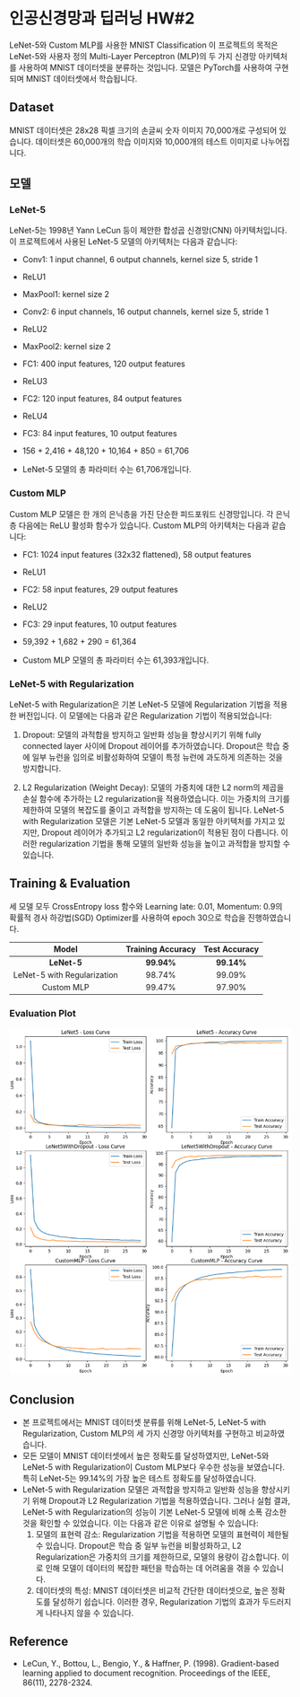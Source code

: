 # 인공신경망과 딥러닝 HW#2

LeNet-5와 Custom MLP를 사용한 MNIST Classification
이 프로젝트의 목적은 LeNet-5와 사용자 정의 Multi-Layer Perceptron (MLP)의 두 가지 신경망 아키텍처를 사용하여 MNIST 데이터셋을 분류하는 것입니다. 모델은 PyTorch를 사용하여 구현되며 MNIST 데이터셋에서 학습됩니다.

## Dataset
MNIST 데이터셋은 28x28 픽셀 크기의 손글씨 숫자 이미지 70,000개로 구성되어 있습니다. 데이터셋은 60,000개의 학습 이미지와 10,000개의 테스트 이미지로 나누어집니다.

## 모델
### LeNet-5
LeNet-5는 1998년 Yann LeCun 등이 제안한 합성곱 신경망(CNN) 아키텍처입니다.
이 프로젝트에서 사용된 LeNet-5 모델의 아키텍처는 다음과 같습니다:

- Conv1: 1 input channel, 6 output channels, kernel size 5, stride 1
- ReLU1
- MaxPool1: kernel size 2
- Conv2: 6 input channels, 16 output channels, kernel size 5, stride 1
- ReLU2
- MaxPool2: kernel size 2
- FC1: 400 input features, 120 output features
- ReLU3
- FC2: 120 input features, 84 output features
- ReLU4
- FC3: 84 input features, 10 output features
  
- 156 + 2,416 + 48,120 + 10,164 + 850 = 61,706
- LeNet-5 모델의 총 파라미터 수는 61,706개입니다.

### Custom MLP
Custom MLP 모델은 한 개의 은닉층을 가진 단순한 피드포워드 신경망입니다. 각 은닉층 다음에는 ReLU 활성화 함수가 있습니다. Custom MLP의 아키텍처는 다음과 같습니다:

- FC1: 1024 input features (32x32 flattened), 58 output features 
- ReLU1
- FC2: 58 input features, 29 output features
- ReLU2
- FC3: 29 input features, 10 output features
  
- 59,392 + 1,682 + 290 = 61,364
- Custom MLP 모델의 총 파라미터 수는 61,393개입니다.

### LeNet-5 with Regularization
LeNet-5 with Regularization은 기본 LeNet-5 모델에 Regularization 기법을 적용한 버전입니다. 이 모델에는 다음과 같은 Regularization 기법이 적용되었습니다:

1. Dropout: 모델의 과적합을 방지하고 일반화 성능을 향상시키기 위해 fully connected layer 사이에 Dropout 레이어를 추가하였습니다. Dropout은 학습 중에 일부 뉴런을 임의로 비활성화하여 모델이 특정 뉴런에 과도하게 의존하는 것을 방지합니다.
   
2. L2 Regularization (Weight Decay): 모델의 가중치에 대한 L2 norm의 제곱을 손실 함수에 추가하는 L2 regularization을 적용하였습니다. 이는 가중치의 크기를 제한하여 모델의 복잡도를 줄이고 과적합을 방지하는 데 도움이 됩니다. LeNet-5 with Regularization 모델은 기본 LeNet-5 모델과 동일한 아키텍처를 가지고 있지만, Dropout 레이어가 추가되고 L2 regularization이 적용된 점이 다릅니다. 이러한 regularization 기법을 통해 모델의 일반화 성능을 높이고 과적합을 방지할 수 있습니다.

## Training & Evaluation
세 모델 모두 CrossEntropy loss 함수와 Learning late: 0.01, Momentum: 0.9의 확률적 경사 하강법(SGD) Optimizer를 사용하여 epoch 30으로 학습을 진행하였습니다.


|            Model            | Training Accuracy | Test Accuracy |
|:---------------------------:|:-----------------:|:-------------:|
|         **LeNet-5**         |     **99.94%**    |   **99.14%**  |
| LeNet-5 with Regularization |       98.74%      |     99.09%    |
|          Custom MLP         |       99.47%      |     97.90%    |

### Evaluation Plot
![Evaluation Plot](./evaluation_plot.png)

## Conclusion
- 본 프로젝트에서는 MNIST 데이터셋 분류를 위해 LeNet-5, LeNet-5 with Regularization, Custom MLP의 세 가지 신경망 아키텍처를 구현하고 비교하였습니다.
- 모든 모델이 MNIST 데이터셋에서 높은 정확도를 달성하였지만, LeNet-5와 LeNet-5 with Regularization이 Custom MLP보다 우수한 성능을 보였습니다. 특히 LeNet-5는 99.14%의 가장 높은 테스트 정확도를 달성하였습니다.
- LeNet-5 with Regularization 모델은 과적합을 방지하고 일반화 성능을 향상시키기 위해 Dropout과 L2 Regularization 기법을 적용하였습니다. 그러나 실험 결과, LeNet-5 with Regularization의 성능이 기본 LeNet-5 모델에 비해 소폭 감소한 것을 확인할 수 있었습니다. 이는 다음과 같은 이유로 설명될 수 있습니다:
  1. 모델의 표현력 감소: Regularization 기법을 적용하면 모델의 표현력이 제한될 수 있습니다. Dropout은 학습 중 일부 뉴런을 비활성화하고, L2 Regularization은 가중치의 크기를 제한하므로, 모델의 용량이 감소합니다. 이로 인해 모델이 데이터의 복잡한 패턴을 학습하는 데 어려움을 겪을 수 있습니다.
  2. 데이터셋의 특성: MNIST 데이터셋은 비교적 간단한 데이터셋으로, 높은 정확도를 달성하기 쉽습니다. 이러한 경우, Regularization 기법의 효과가 두드러지게 나타나지 않을 수 있습니다.

## Reference
- LeCun, Y., Bottou, L., Bengio, Y., & Haffner, P. (1998). Gradient-based learning applied to document recognition. Proceedings of the IEEE, 86(11), 2278-2324.
